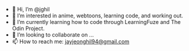 - 👋 Hi, I’m @jghil
- 👀 I’m interested in anime, webtoons, learning code, and working out.
- 🌱 I’m currently learning how to code through LearningFuze and The Odin Project.
- 💞️ I’m looking to collaborate on ...
- 📫 How to reach me: jayjeonghil94@gmail.com

<!---
jghil/jghil is a ✨ special ✨ repository because its `README.md` (this file) appears on your GitHub profile.
You can click the Preview link to take a look at your changes.
--->
